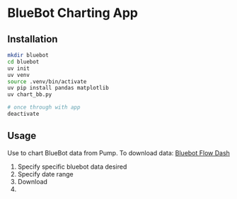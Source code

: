 # BlueBot Charting App

## Installation
```bash
mkdir bluebot
cd bluebot
uv init
uv venv 
source .venv/bin/activate
uv pip install pandas matplotlib
uv chart_bb.py

# once through with app
deactivate
```

## Usage
Use to chart BlueBot data from Pump. To download data:
[Bluebot Flow Dash](https://dashboard.bluebot.com/data-export/)

1. Specify specific bluebot data desired
2. Specify date range
3. Download
4. 